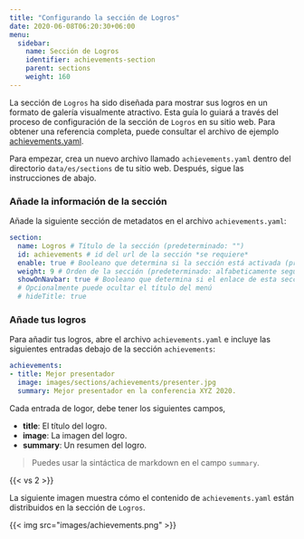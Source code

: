 ```yaml
---
title: "Configurando la sección de Logros"
date: 2020-06-08T06:20:30+06:00
menu:
  sidebar:
    name: Sección de Logros
    identifier: achievements-section
    parent: sections
    weight: 160
---
```


La sección de `Logros` ha sido diseñada para mostrar sus logros en un formato de galería visualmente atractivo. Esta guía lo guiará a través del proceso de configuración de la sección de `Logros` en su sitio web. Para obtener una referencia completa, puede consultar el archivo de ejemplo [achievements.yaml](https://github.com/hugo-toha/hugo-toha.github.io/blob/main/data/en/sections/achievements.yaml).

Para empezar, crea un nuevo archivo llamado `achievements.yaml` dentro del directorio `data/es/sections` de tu sitio web. Después, sigue las instrucciones de abajo.

### Añade la información de la sección

Añade la siguiente sección de metadatos en el archivo `achievements.yaml`:

```yaml
section:
  name: Logros # Título de la sección (predeterminado: "")
  id: achievements # id del url de la sección *se requiere*
  enable: true # Booleano que determina si la sección está activada (predeterminado: false)
  weight: 9 # Orden de la sección (predeterminado: alfabeticamente seguida del peso)
  showOnNavbar: true # Booleano que determina si el enlace de esta sección debe aparecer en la barra de navegación
  # Opcionalmente puede ocultar el título del menú
  # hideTitle: true
```

### Añade tus logros

Para añadir tus logros, abre el archivo `achievements.yaml` e incluye las siguientes entradas debajo de la sección `achievements`:

```yaml
achievements:
- title: Mejor presentador
  image: images/sections/achievements/presenter.jpg
  summary: Mejor presentador en la conferencia XYZ 2020.
```

Cada entrada de logor, debe tener los siguientes campos,

- **title**: El título del logro.
- **image**: La imagen del logro.
- **summary**: Un resumen del logro.

>Puedes usar la sintáctica de markdown en el campo `summary`.

{{< vs 2 >}}

La siguiente imagen muestra cómo el contenido de `achievements.yaml` están distribuidos en la sección de `Logros`.

{{< img src="images/achievements.png" >}}

